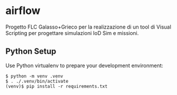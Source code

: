 # airflow
Progetto FLC Galasso+Grieco per la realizzazione di un tool di Visual Scripting per progettare simulazioni IoD Sim e missioni.

## Python Setup
Use Python virtualenv to prepare your development environment:
```
$ python -m venv .venv
$ . ./.venv/bin/activate
(venv)$ pip install -r requirements.txt
```
